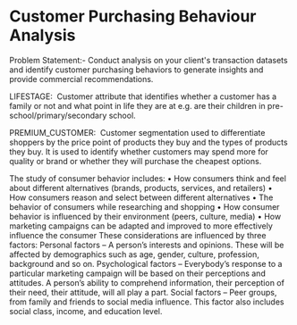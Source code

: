 # Customer Purchasing Behaviour Analysis
Problem Statement:-
Conduct analysis on your client's transaction datasets and identify customer purchasing behaviors to generate insights and provide commercial recommendations.

LIFESTAGE: 
Customer attribute that identifies whether a customer has a family or not and what point in life they are at e.g. are their children in pre-school/primary/secondary school.

PREMIUM_CUSTOMER: 
Customer segmentation used to differentiate shoppers by the price point of products they buy and the types of products they buy. It is used to identify whether customers may spend more for quality or brand or whether they will purchase the cheapest options.

The study of consumer behavior includes:
    • How consumers think and feel about different alternatives (brands, products, services, and retailers)
    • How consumers reason and select between different alternatives
    • The behavior of consumers while researching and shopping
    • How consumer behavior is influenced by their environment (peers, culture, media)
    • How marketing campaigns can be adapted and improved to more effectively influence the consumer
These considerations are influenced by three factors:
Personal factors – A person’s interests and opinions. These will be affected by demographics such as age, gender, culture, profession, background and so on.
Psychological factors – Everybody’s response to a particular marketing campaign will be based on their perceptions and attitudes. A person’s ability to comprehend information, their perception of their need, their attitude, will all play a part.
Social factors – Peer groups, from family and friends to social media influence. This factor also includes social class, income, and education level.
